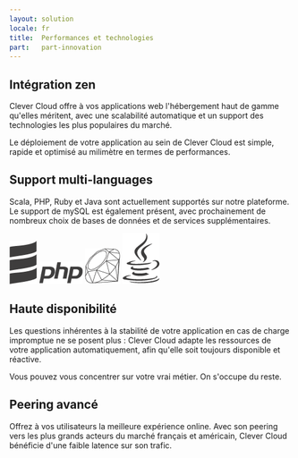 ```yaml
---
layout: solution
locale: fr
title:  Performances et technologies
part:   part-innovation
---
```

<div id="part-by-cc">
   <div class="container">
      <div class="span5">
      <h2>Intégration zen</h2>
      <div class="row">
         <div class="span4">
            <p>
               Clever Cloud offre à vos applications web l'hébergement haut de gamme qu'elles méritent, avec une scalabilité automatique et un support des technologies les plus populaires du marché.
		   </p>
		   <p>
				Le déploiement de votre application au sein de Clever Cloud est simple, rapide et optimisé au milimètre en termes de performances.
		   </p>
         </div>
      </div>
      </div>
   </div>
</div>
<div id="part-code-as-you-are">
   <div class="container">
      <div class="span5">
         <div class="row">
            <div class="span5 offset7">
               <h2>Support multi-languages</h2>
               <p>
                  Scala, PHP, Ruby et Java sont actuellement supportés sur notre
                  plateforme. Le support de mySQL est également présent, avec prochainement de nombreux choix de bases de données et de services supplémentaires.
               </p>
               <div id="lang-display">
                  <img src="/img/technos/scala-logo.png" alt="scala" />
                  <img src="/img/technos/php-logo.png" alt="php" />
                  <img src="/img/technos/ruby-logo.png" alt="ruby" />
                  <img src="/img/technos/java-logo.png" alt="java" />
               </div>
            </div>
         </div>
      </div>
   </div>
</div>
<div id="part-scalable-as-hell">
   <div class="container">
      <div class="span4">
         <h2>Haute disponibilité</h2>
         <div class="row">
            <div class="span4">
               <p>
                  Les questions inhérentes à la stabilité de votre application en cas de charge impromptue ne se posent plus : Clever Cloud adapte les ressources de votre application automatiquement, afin qu'elle soit toujours disponible et réactive.
               </p>
               <p>
                  Vous pouvez vous concentrer sur votre vrai métier. On s'occupe du reste.
               </p>
            </div>
         </div>
      </div>
   </div>
</div>
<div id="part-peering">
   <div class="container">
      <div class="span5">
         <div class="row">
            <div class="span4 offset8">
               <h2>Peering avancé</h2>
               <p>
                  Offrez à vos utilisateurs la meilleure expérience online. Avec son peering vers les plus grands acteurs du marché français et américain, Clever Cloud bénéficie d'une faible latence sur son trafic.
               </p>
            </div>
         </div>
      </div>
   </div>
</div>
